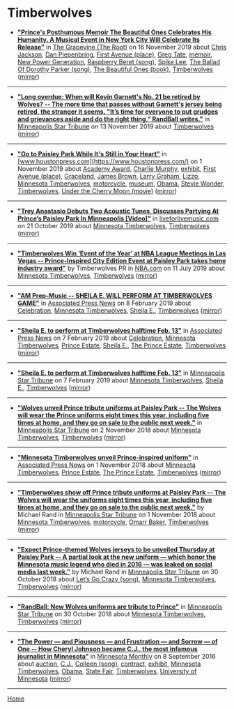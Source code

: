 # Timberwolves

 - [**"Prince's Posthumous Memoir The Beautiful Ones Celebrates His Humanity. A Musical Event in New York City Will Celebrate Its Release"**](https://thegrapevine.theroot.com/princes-posthumous-memoir-the-beautiful-ones-celebrates-1839906780) in [The Grapevine (The Root)](https://thegrapevine.theroot.com/) on 16 November 2019 about [Chris Jackson](../../topics/chris-jackson/index.md), [Dan Piepenbring](../../topics/dan-piepenbring/index.md), [First Avenue (place)](../../topics/place/first-avenue/index.md), [Greg Tate](../../topics/greg-tate/index.md), [memoir](../../topics/memoir/index.md), [New Power Generation](../../topics/new-power-generation/index.md), [Raspberry Beret (song)](../../topics/song/raspberry-beret/index.md), [Spike Lee](../../topics/spike-lee/index.md), [The Ballad Of Dorothy Parker (song)](../../topics/song/the-ballad-of-dorothy-parker/index.md), [The Beautiful Ones (book)](../../topics/book/the-beautiful-ones/index.md), [Timberwolves](../../topics/timberwolves/index.md) ([mirror](https://web.archive.org/web/*/https://thegrapevine.theroot.com/princes-posthumous-memoir-the-beautiful-ones-celebrates-1839906780))

----

 - [**"Long overdue: When will Kevin Garnett's No. 21 be retired by Wolves? -- The more time that passes without Garnett's jersey being retired, the stranger it seems. "It’s time for everyone to put grudges and grievances aside and do the right thing," RandBall writes."**](http://www.startribune.com/long-overdue-when-will-kevin-garnetts-no-21-be-retired-by-wolves/564861432/) in [Minneapolis Star Tribune](http://www.startribune.com/) on 13 November 2019 about [Timberwolves](../../topics/timberwolves/index.md) ([mirror](https://web.archive.org/web/*/http://www.startribune.com/long-overdue-when-will-kevin-garnetts-no-21-be-retired-by-wolves/564861432/))

----

 - [**"Go to Paisley Park While It's Still in Your Heart"**](https://www.houstonpress.com/music/a-trip-to-princes-paisley-park-11373725) in [www.houstonpress.com](https://www.houstonpress.com/) on 1 November 2019 about [Academy Award](../../topics/academy-award/index.md), [Charlie Murphy](../../topics/charlie-murphy/index.md), [exhibit](../../topics/exhibit/index.md), [First Avenue (place)](../../topics/place/first-avenue/index.md), [Graceland](../../topics/graceland/index.md), [James Brown](../../topics/james-brown/index.md), [Larry Graham](../../topics/larry-graham/index.md), [Lizzo](../../topics/lizzo/index.md), [Minnesota Timberwolves](../../topics/minnesota-timberwolves/index.md), [motorcycle](../../topics/motorcycle/index.md), [museum](../../topics/museum/index.md), [Obama](../../topics/obama/index.md), [Stevie Wonder](../../topics/stevie-wonder/index.md), [Timberwolves](../../topics/timberwolves/index.md), [Under the Cherry Moon (movie)](../../topics/movie/under-the-cherry-moon/index.md) ([mirror](https://web.archive.org/web/*/https://www.houstonpress.com/music/a-trip-to-princes-paisley-park-11373725))

----

 - [**"Trey Anastasio Debuts Two Acoustic Tunes, Discusses Partying At Prince’s Paisley Park In Minneapolis [Video]"**](https://liveforlivemusic.com/news/trey-anastasio-minneapolis-10-19-19/) in [liveforlivemusic.com](https://liveforlivemusic.com/) on 21 October 2019 about [Minnesota Timberwolves](../../topics/minnesota-timberwolves/index.md), [Timberwolves](../../topics/timberwolves/index.md) ([mirror](https://web.archive.org/web/*/https://liveforlivemusic.com/news/trey-anastasio-minneapolis-10-19-19/))

----

 - [**"Timberwolves Win ‘Event of the Year’ at NBA League Meetings in Las Vegas -- Prince-Inspired City Edition Event at Paisley Park takes home industry award"**](https://www.nba.com/timberwolves/news/timberwolves-win-event-year-nba-league-meetings-las-vegas) by Timberwolves PR in [NBA.com](https://www.nba.com/) on 11 July 2019 about [Minnesota Timberwolves](../../topics/minnesota-timberwolves/index.md), [Timberwolves](../../topics/timberwolves/index.md) ([mirror](https://web.archive.org/web/*/https://www.nba.com/timberwolves/news/timberwolves-win-event-year-nba-league-meetings-las-vegas))

----

 - [**"AM Prep-Music -- SHEILA E. WILL PERFORM AT TIMBERWOLVES GAME"**](https://apnews.com/8101441d66a44dd9a5831ab40423f32c) in [Associated Press News](https://apnews.com/) on 8 February 2019 about [Celebration](../../topics/celebration/index.md), [Minnesota Timberwolves](../../topics/minnesota-timberwolves/index.md), [Sheila E.](../../topics/sheila-e/index.md), [Timberwolves](../../topics/timberwolves/index.md) ([mirror](https://web.archive.org/web/*/https://apnews.com/8101441d66a44dd9a5831ab40423f32c))

----

 - [**"Sheila E. to perform at Timberwolves halftime Feb. 13"**](https://apnews.com/e312ae64d71e4f17b589704e4e2314ac) in [Associated Press News](https://apnews.com/) on 7 February 2019 about [Celebration](../../topics/celebration/index.md), [Minnesota Timberwolves](../../topics/minnesota-timberwolves/index.md), [Prince Estate](../../topics/prince-estate/index.md), [Sheila E.](../../topics/sheila-e/index.md), [The Prince Estate](../../topics/the-prince-estate/index.md), [Timberwolves](../../topics/timberwolves/index.md) ([mirror](https://web.archive.org/web/*/https://apnews.com/e312ae64d71e4f17b589704e4e2314ac))

----

 - [**"Sheila E. to perform at Timberwolves halftime Feb. 13"**](http://www.startribune.com/sheila-e-to-perform-at-timberwolves-halftime-feb-13/505512282/) in [Minneapolis Star Tribune](http://www.startribune.com/) on 7 February 2019 about [Minnesota Timberwolves](../../topics/minnesota-timberwolves/index.md), [Sheila E.](../../topics/sheila-e/index.md), [Timberwolves](../../topics/timberwolves/index.md) ([mirror](https://web.archive.org/web/*/http://www.startribune.com/sheila-e-to-perform-at-timberwolves-halftime-feb-13/505512282/))

----

 - [**"Wolves unveil Prince tribute uniforms at Paisley Park -- The Wolves will wear the Prince uniforms eight times this year, including five times at home, and they go on sale to the public next week."**](http://video.startribune.com/wolves-unveil-prince-tribute-uniforms-at-paisley-park/499324871/) in [Minneapolis Star Tribune](http://www.startribune.com/) on 2 November 2018 about [Minnesota Timberwolves](../../topics/minnesota-timberwolves/index.md), [Timberwolves](../../topics/timberwolves/index.md) ([mirror](https://web.archive.org/web/*/http://video.startribune.com/wolves-unveil-prince-tribute-uniforms-at-paisley-park/499324871/))

----

 - [**"Minnesota Timberwolves unveil Prince-inspired uniform"**](https://apnews.com/6dfaaf1b249646a3852f2e00d9626255) in [Associated Press News](https://apnews.com/) on 1 November 2018 about [Minnesota Timberwolves](../../topics/minnesota-timberwolves/index.md), [Prince Estate](../../topics/prince-estate/index.md), [The Prince Estate](../../topics/the-prince-estate/index.md), [Timberwolves](../../topics/timberwolves/index.md) ([mirror](https://web.archive.org/web/*/https://apnews.com/6dfaaf1b249646a3852f2e00d9626255))

----

 - [**"Timberwolves show off Prince tribute uniforms at Paisley Park -- The Wolves will wear the uniforms eight times this year, including five times at home, and they go on sale to the public next week."**](http://www.startribune.com/timberwolves-show-off-prince-tribute-jerseys-at-paisley-park/499315791/) by Michael Rand in [Minneapolis Star Tribune](http://www.startribune.com/) on 1 November 2018 about [Minnesota Timberwolves](../../topics/minnesota-timberwolves/index.md), [motorcycle](../../topics/motorcycle/index.md), [Omarr Baker](../../topics/omarr-baker/index.md), [Timberwolves](../../topics/timberwolves/index.md) ([mirror](https://web.archive.org/web/*/http://www.startribune.com/timberwolves-show-off-prince-tribute-jerseys-at-paisley-park/499315791/))

----

 - [**"Expect Prince-themed Wolves jerseys to be unveiled Thursday at Paisley Park -- A partial look at the new uniform — which honor the Minnesota music legend who died in 2016 — was leaked on social media last week."**](http://www.startribune.com/expect-prince-themed-wolves-jerseys-to-be-unveiled-thursday-at-paisley-park/499015121/) by Michael Rand in [Minneapolis Star Tribune](http://www.startribune.com/) on 30 October 2018 about [Let’s Go Crazy (song)](../../topics/song/let-s-go-crazy/index.md), [Minnesota Timberwolves](../../topics/minnesota-timberwolves/index.md), [Timberwolves](../../topics/timberwolves/index.md) ([mirror](https://web.archive.org/web/*/http://www.startribune.com/expect-prince-themed-wolves-jerseys-to-be-unveiled-thursday-at-paisley-park/499015121/))

----

 - [**"RandBall: New Wolves uniforms are tribute to Prince"**](http://www.startribune.com/randball-new-wolves-uniforms-are-tribute-to-prince/499079081/) in [Minneapolis Star Tribune](http://www.startribune.com/) on 30 October 2018 about [Minnesota Timberwolves](../../topics/minnesota-timberwolves/index.md), [Timberwolves](../../topics/timberwolves/index.md) ([mirror](https://web.archive.org/web/*/http://www.startribune.com/randball-new-wolves-uniforms-are-tribute-to-prince/499079081/))

----

 - [**"The Power — and Piousness — and Frustration — and Sorrow — of One -- How Cheryl Johnson became C.J., the most infamous journalist in Minnesota"**](https://www.minnesotamonthly.com/lifestyle/the-power-and-piousness-and-frustration-and-sorrow-of-one/) in [Minnesota Monthly](https://www.minnesotamonthly.com/) on 8 September 2016 about [auction](../../topics/auction/index.md), [C.J.](../../topics/c-j/index.md), [Colleen (song)](../../topics/song/colleen/index.md), [contract](../../topics/contract/index.md), [exhibit](../../topics/exhibit/index.md), [Minnesota Timberwolves](../../topics/minnesota-timberwolves/index.md), [Obama](../../topics/obama/index.md), [State Fair](../../topics/state-fair/index.md), [Timberwolves](../../topics/timberwolves/index.md), [University of Minnesota](../../topics/university-of-minnesota/index.md) ([mirror](https://web.archive.org/web/*/https://www.minnesotamonthly.com/lifestyle/the-power-and-piousness-and-frustration-and-sorrow-of-one/))

----

[Home](../)
